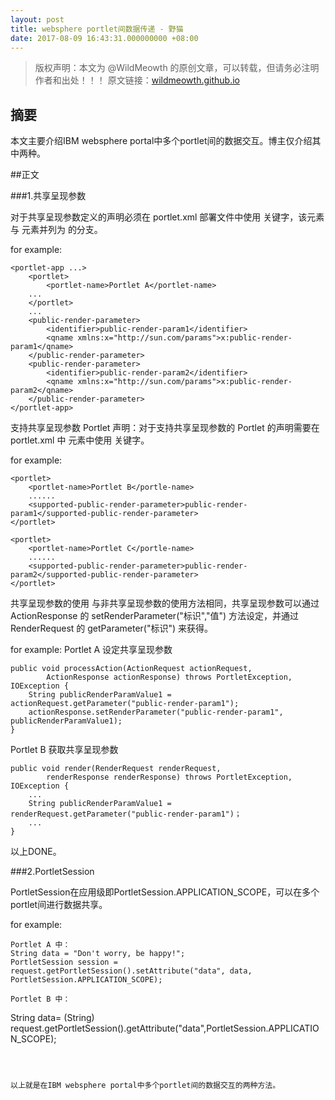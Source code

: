 ```yaml
---
layout: post
title: websphere portlet间数据传递 - 野猫
date: 2017-08-09 16:43:31.000000000 +08:00
---
```


>版权声明：本文为 @WildMeowth
的原创文章，可以转载，但请务必注明作者和出处！！！
原文链接：[wildmeowth.github.io](http://wildmeowth.github.io/2017/08/portlet-data-transfer/)

## 摘要

本文主要介绍IBM websphere portal中多个portlet间的数据交互。博主仅介绍其中两种。

##正文

###1.共享呈现参数

对于共享呈现参数定义的声明必须在 portlet.xml 部署文件中使用 <public-render-parameter> 关键字，该元素与 <portlet> 元素并列为 <portlet-app> 的分支。

for example:
```
<portlet-app ...>
    <portlet>
        <portlet-name>Portlet A</portlet-name>
    ...
    </portlet>
    ...
	<public-render-parameter>
        <identifier>public-render-param1</identifier>
        <qname xmlns:x="http://sun.com/params">x:public-render-param1</qname>
    </public-render-parameter>
    <public-render-parameter>
        <identifier>public-render-param2</identifier>
        <qname xmlns:x="http://sun.com/params">x:public-render-param2</qname>
    </public-render-parameter>
</portlet-app>
```

支持共享呈现参数 Portlet 声明：对于支持共享呈现参数的 Portlet 的声明需要在 portlet.xml 中 <portlet> 元素中使用 <supported-public-render-parameter> 关键字。

for example:
```
<portlet>
    <portlet-name>Portlet B</portle-name>
    ......
    <supported-public-render-parameter>public-render-param1</supported-public-render-parameter>
</portlet>    
 
<portlet>
    <portlet-name>Portlet C</portle-name>
    ......
    <supported-public-render-parameter>public-render-param2</supported-public-render-parameter>
</portlet>
```


共享呈现参数的使用
与非共享呈现参数的使用方法相同，共享呈现参数可以通过 ActionResponse 的 setRenderParameter("标识","值") 方法设定，并通过 RenderRequest 的 getParameter("标识") 来获得。

for example:
Portlet A 设定共享呈现参数
```
public void processAction(ActionRequest actionRequest,
        ActionResponse actionResponse) throws PortletException, IOException {
    String publicRenderParamValue1 = actionRequest.getParameter("public-render-param1");
    actionResponse.setRenderParameter("public-render-param1", publicRenderParamValue1);
}
```

Portlet B 获取共享呈现参数
```
public void render(RenderRequest renderRequest,
        renderResponse renderResponse) throws PortletException, IOException {
    ...
    String publicRenderParamValue1 = renderRequest.getParameter("public-render-param1")；
    ...
}
```

以上DONE。

###2.PortletSession

PortletSession在应用级即PortletSession.APPLICATION_SCOPE，可以在多个portlet间进行数据共享。

for example:
```
Portlet A 中：
String data = "Don't worry, be happy!";
PortletSession session = request.getPortletSession().setAttribute("data", data, PortletSession.APPLICATION_SCOPE);

Portlet B 中：
```
String data= (String) request.getPortletSession().getAttribute("data",PortletSession.APPLICATION_SCOPE);
```



以上就是在IBM websphere portal中多个portlet间的数据交互的两种方法。


